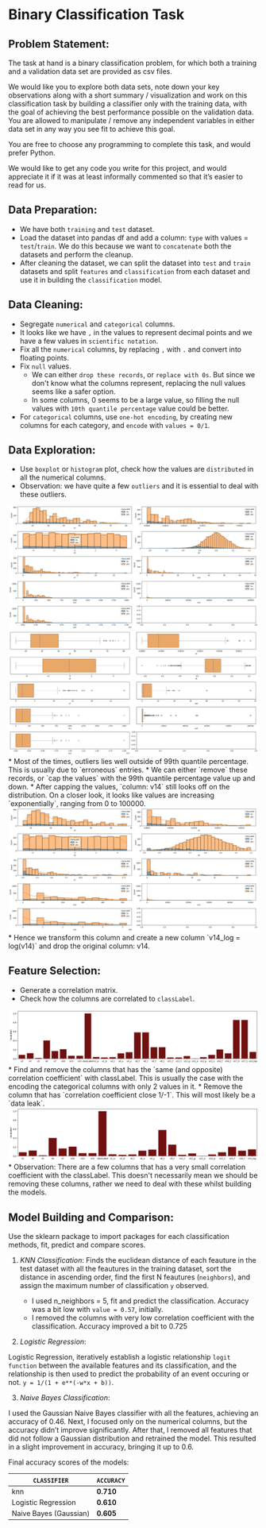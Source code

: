 # Binary Classification Task

## Problem Statement:
The task at hand is a binary classification problem, for which both a training and a validation data set are provided as csv files.

We would like you to explore both data sets, note down your key observations along with a short summary / visualization and work on this classification task by building a classifier only with the training data, with the goal of achieving the best performance possible on the validation data. You are allowed to manipulate / remove any independent variables in either data set in any way you see fit to achieve this goal.

You are free to choose any programming to complete this task, and would prefer Python.

We would like to get any code you write for this project, and would appreciate it if it was at least informally commented so that it’s easier to read for us.

## Data Preparation:
* We have both `training` and `test` dataset.
* Load the dataset into pandas df and add a column: `type` with values = `test`/`train`. We do this because we want to `concatenate` both the datasets and perform the cleanup.
* After cleaning the dataset, we can split the dataset into `test` and `train` datasets and split `features` and `classification` from each dataset and use it in building the `classification` model.


## Data Cleaning:
* Segregate `numerical` and `categorical` columns.
* It looks like we have `,` in the values to represent decimal points and we have a few values in `scientific notation`.
* Fix all the `numerical` columns, by replacing `,` with `.` and convert into floating points.
* Fix `null` values.
    * We can either `drop these records`, or `replace with 0s`. But since we don't know what the columns represent, replacing the null values seems like a safer option.
    * In some columns, 0 seems to be a large value, so filling the null values with `10th quantile percentage` value could be better.
* For `categorical` columns, use `one-hot encoding`, by creating new columns for each category, and `encode` with `values = 0/1`.

## Data Exploration:
* Use `boxplot` or `histogram` plot, check how the values are `distributed` in all the numerical columns.
* Observation: we have quite a few `outliers` and it is essential to deal with these outliers.
<img src="./img/distribution_with_outliers.png">
<img src="./img/outliers.png">
    * Most of the times, outliers lies well outside of 99th quantile percentage. This is usually due to `erroneous` entries.
    * We can either `remove` these records, or `cap the values` with the 99th quantile percentage value up and down.
* After capping the values, `column: v14` still looks off on the distribution. On a closer look, it looks like values are increasing `exponentially`, ranging from 0 to 100000.
<img src="./img/distribution_after_capping.png">
* Hence we transform this column and create a new column `v14_log = log(v14)` and drop the original column: v14.

## Feature Selection:
* Generate a correlation matrix.
* Check how the columns are correlated to `classLabel`.
<img src="./img/correlation.png">
* Find and remove the columns that has the `same (and opposite) correlation coefficient` with classLabel. This is usually the case with the encoding the categorical columns with only 2 values in it. 
* Remove the column that has `correlation coefficient close 1/-1`. This will most likely be a `data leak`. <img src="./img/correlation_after_removing_pairs.png">
* Observation: There are a few columns that has a very small correlation coefficient with the classLabel. This doesn't necessarily mean we should be removing these columns, rather we need to deal with these whilst building the models. 

## Model Building and Comparison:
Use the sklearn package to import packages for each classification methods, fit, predict and compare scores.
1. *KNN Classification*:
Finds the euclidean distance of each feauture in the test dataset with all the feautures in the training dataset, sort the distance in ascending order, find the first N feautures (`neighbors`), and assign the maximum number of classification `y` observed.

    * I used n_neighbors = 5, fit and predict the classification. Accuracy was a bit low with `value = 0.57`, initially.
    * I removed the columns with very low correlation coefficient with the classification. Accuracy improved a bit to 0.725

2. *Logistic Regression*:

Logistic Regression, iteratively establish a logistic relationship `logit function` between the available features and its classification, and the relationship is then used to predict the probability of an event occuring or not. `y = 1/(1 + e**(-w*x + b))`.

3. *Naive Bayes Classification*: 

I used the Gaussian Naive Bayes classifier with all the features, achieving an accuracy of 0.46. Next, I focused only on the numerical columns, but the accuracy didn’t improve significantly. After that, I removed all features that did not follow a Gaussian distribution and retrained the model. This resulted in a slight improvement in accuracy, bringing it up to 0.6.

Final accuracy scores of the models:

|`CLASSIFIER`|`ACCURACY`|
|----------|--------|
|knn|**0.710**|
|Logistic Regression|**0.610**|
|Naive Bayes (Gaussian)|**0.605**|